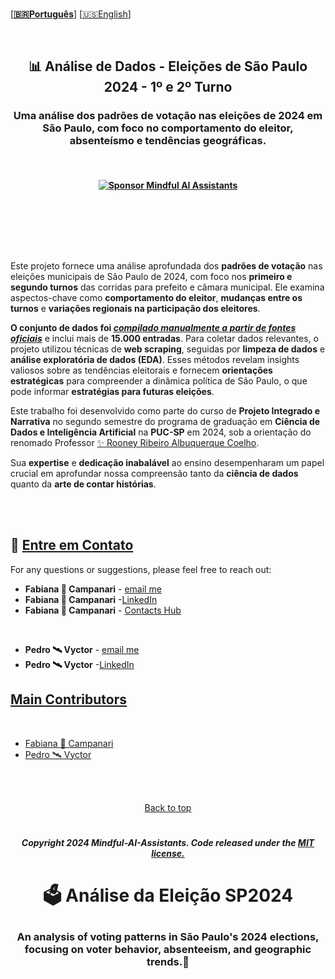 <br>

\[**[🇧🇷Português](README.pt_BR.md)**\] \[[🇺🇸English](README.md)\]

  <!--  START HEADER  -->

<br>

  <!--  START HEADER  -->
## <p align="center">    📊 Análise de Dados - Eleições de São Paulo 2024 - 1º e 2º Turno
### <p align="center">  Uma análise dos padrões de votação nas eleições de 2024 em São Paulo, com foco no comportamento do eleitor, absenteísmo e tendências geográficas.

<br>

#### <p align="center"> [![Sponsor Mindful AI Assistants](https://img.shields.io/badge/Sponsor-Mindful%20AI%20%20Assistants-brightgreen?logo=GitHub)](https://github.com/sponsors/Mindful-AI-Assistants)

<br>



 <p align="center">  
<img src="" />

   
 <br><br>

Este projeto fornece uma análise aprofundada dos **padrões de votação** nas eleições municipais de São Paulo de 2024, com foco nos **primeiro e segundo turnos** das corridas para prefeito e câmara municipal. Ele examina aspectos-chave como **comportamento do eleitor**, **mudanças entre os turnos** e **variações regionais na participação dos eleitores**.

**O conjunto de dados foi [***compilado manualmente a partir de fontes oficiais***]()** e inclui mais de **15.000 entradas**. Para coletar dados relevantes, o projeto utilizou técnicas de **web scraping**, seguidas por **limpeza de dados** e **análise exploratória de dados (EDA)**. Esses métodos revelam insights valiosos sobre as tendências eleitorais e fornecem **orientações estratégicas** para compreender a dinâmica política de São Paulo, o que pode informar **estratégias para futuras eleições**.


Este trabalho foi desenvolvido como parte do curso de **Projeto Integrado e Narrativa** no segundo semestre do programa de graduação em **Ciência de Dados e Inteligência Artificial** na **PUC-SP** em 2024, sob a orientação do renomado Professor [✨ Rooney Ribeiro Albuquerque Coelho](https://www.linkedin.com/in/rooney-coelho-320857182/).

Sua **expertise** e **dedicação inabalável** ao ensino desempenharam um papel crucial em aprofundar nossa compreensão tanto da **ciência de dados** quanto da **arte de contar histórias**.


 <br><br>  

<!--  START BODY  -->



















## 💌 [Entre em Contato]()

For any questions or suggestions, please feel free to reach out:

- **Fabiana 🚀 Campanari** - [email me](mailto:fabicampanari@proton.me)
- **Fabiana 🚀 Campanari** -[LinkedIn](https://www.linkedin.com/in/fabiana-campanari/)
- **Fabiana 🚀 Campanari** - [Contacts Hub](https://linktr.ee/fabianacampanari)

<br>  

- **Pedro 🛰️  Vyctor** - [email me](mailto:pedro.vyctor00@gmail.com)
- **Pedro 🛰️  Vyctor** -[LinkedIn](https://www.linkedin.com/in/pedro-vyctor-almeida-285b89273?lipi=urn%3Ali%3Apage%3Ad_flagship3_profile_view_base_contact_details%3BJmPKs0gjS4Sqzuw1d2%2FMjg%3D%3D)

 

## [Main Contributors]() 

<br>

- [Fabiana 🚀 Campanari](https://github.com/FabianaCampanari)
- [Pedro 🛰️ Vyctor](https://github.com/ppvyctor)


<br><br>

<p align="center"> <a href="#Top">Back to top</a>

#
 
##### <p align="center">Copyright 2024 Mindful-AI-Assistants. Code released under the  [MIT license.]( https://github.com/Mindful-AI-Assistants/.github/blob/ad6948fdec771e022d49cd96f99024fcc7f1106a/LICENSE)

# <p align="center"> 🗳 Análise da Eleição SP2024 
### <p align="center"> An analysis of voting patterns in São Paulo's 2024 elections, focusing on voter behavior, absenteeism, and geographic trends.📍
 

